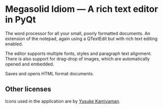 # Megasolid Idiom — A rich text editor in PyQt

The word processor for all your small, poorly formatted documents. 
An extension of the notepad, again using a QTextEdit but with rich
text editing enabled. 
 
The editor supports multiple fonts, styles and paragraph text alignment.
There is also support for drag-drop of images, which are automatically
opened and embedded.

Saves and opens HTML format documents.
## Other licenses

Icons used in the application are by [Yusuke Kamiyaman](http://p.yusukekamiyamane.com/).
